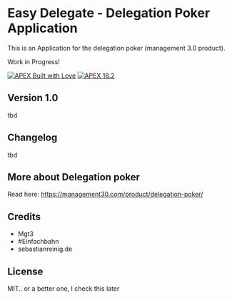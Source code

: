 # Easy Delegate - Delegation Poker Application
This is an Application for the delegation poker (management 3.0 product).

Work in Progress!

[![APEX Built with Love](https://cdn.rawgit.com/Dani3lSun/apex-github-badges/7919f913/badges/apex-love-badge.svg)](<LINK>)
[![APEX 18.2](https://cdn.rawgit.com/Dani3lSun/apex-github-badges/2fee47b7/badges/apex-18_2-badge.svg)](<LINK>)


## Version 1.0
tbd

## Changelog
tbd

## More about Delegation poker
Read here: https://management30.com/product/delegation-poker/


## Credits
- Mgt3
- #Einfachbahn
- sebastianreinig.de


## License
MIT.. or a better one, I check this later

